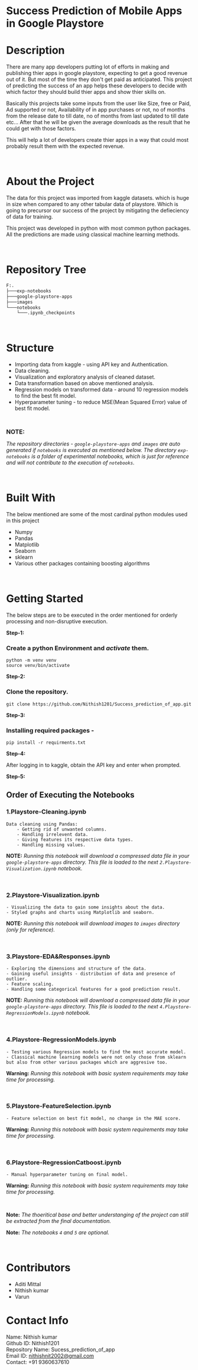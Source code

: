 # Success Prediction of Mobile Apps in Google Playstore

# Description

There are many app developers putting lot of efforts in making and publishing thier apps in google playstore, expecting to get a good revenue out of it. But most of the time they don't get paid as anticipated. This project of predicting the success of an app helps these developers to decide with which factor they should build thier apps and show thier skills on. 

Basically this projects take some inputs from the user like Size, free or Paid, Ad supported or not, Availability of in app purchases or not, no of months from the release date to till date, no of months from last updated to till date etc... After that he will be given the average downloads as the result that he could get with those factors.

This will help a lot of developers create thier apps in a way that could most probably result them with the expected revenue.

<br/>

# About the Project

The data for this project was imported from kaggle datasets. which is huge in size when compared to any other tabular data of playstore. Which is going to precursor our success of the project by mitigating the defieciency of data for training.

This project was developed in python with most common python packages. All the predictions are made using classical machine learning methods.


<br/>


# Repository Tree

```bash
F:.
├───exp-notebooks
├───google-playstore-apps
├───images
└───notebooks
    └───.ipynb_checkpoints
```

<br/>

# Structure


- Importing data from kaggle - using API key and Authentication.
- Data cleaning.
- Visualization and exploratory analysis of cleaned dataset.
- Data transformation based on above mentioned analysis.
- Regression models on transformed data - around 10 regression models to find the best fit model.
- Hyperparameter tuning - to reduce MSE(Mean Squared Error) value of best fit model.

<br/>

 <font size = "3">**NOTE:**</font>

 *The repository directories - ```google-playstore-apps``` and ```images``` are auto generated if ```notebooks``` is executed as mentioned below. 
The directory ```exp-notebooks``` is a folder of experimental notebooks, which is just for reference and will not contribute to the execution of ```notebooks```.*

<br/>

# Built With

The below mentioned are some of the most cardinal python modules used in this project

- Numpy 
- Pandas
- Matplotlib
- Seaborn
- sklearn
- Various other packages containing boosting algorithms 

<br/>

# Getting Started

The below steps are to be executed in the order mentioned for orderly processing and non-disruptive execution.


**Step-1:**

### Create a python Environment and *activate* them.

```
python -m venv venv
source venv/bin/activate
```

**Step-2:**

### Clone the repository.

```
git clone https://github.com/Nithish1201/Success_prediction_of_app.git
```


 **Step-3:**

### Installing required packages -

```
pip install -r requirments.txt
```

**Step-4:**

After logging in to kaggle, obtain the API key and enter when prompted.
<br />

**Step-5:**

## Order of Executing the Notebooks

### 1.Playstore-Cleaning.ipynb

    Data cleaning using Pandas:
        - Getting rid of unwanted columns.
        - Handling irrelevent data.
        - Giving features its respective data types.
        - Handling missing values.

**NOTE:**
*Running this notebook will download a compressed data file in your ```google-playstore-apps``` directory. This file is loaded to the next ```2.Playstore-Visualization.ipynb``` notebook.*

<br/>

### 2.Playstore-Visualization.ipynb

    - Visualizing the data to gain some insights about the data.
    - Styled graphs and charts using Matplotlib and seaborn.


**NOTE:**
*Running this notebook will download images to ```images``` directory (only for reference).*

<br/>

### 3.Playstore-EDA&Responses.ipynb

    - Exploring the dimensions and structure of the data.
    - Gaining useful insights - distribution of data and presence of outlier.
    - Feature scaling.
    - Handling some categorical features for a good prediction result.



**NOTE:**
*Running this notebook will download a compressed data file in your ```google-playstore-apps``` directory. This file is loaded to the next ```4.Playstore-RegressionModels.ipynb``` notebook.*

<br/>


### 4.Playstore-RegressionModels.ipynb

    - Testing various Regression models to find the most accurate model.
    - Classical machine learning models were not only chose from sklearn but also from other various packages which are aggresive too.


**Warning:**
*Running this notebook with basic system requirements may take time for processing.*

<br/>


### 5.Playstore-FeatureSelection.ipynb

    - Feature selection on best fit model, no change in the MAE score.


**Warning:**
*Running this notebook with basic system requirements may take time for processing.*

<br/>


### 6.Playstore-RegressionCatboost.ipynb

    - Manual hyperparameter tuning on final model.

    
**Warning:**
*Running this notebook with basic system requirements may take time for processing.*

<br/>
    
**Note:**
 *The thoeritical base and better understanging of the project can still be extracted from the final documentation.*

**Note:**
 *The notebooks ```4``` and ```5``` are optional.*


<br/>

# Contributors
   
- Aditi Mittal
- Nithish kumar 
- Varun


 # Contact Info

Name: Nithish kumar\
Github ID: Nithish1201\
Repository Name: Sucess_prediction_of_app\
Email ID: nithishnit2002@gmail.com\
Contact: +91 9360637610